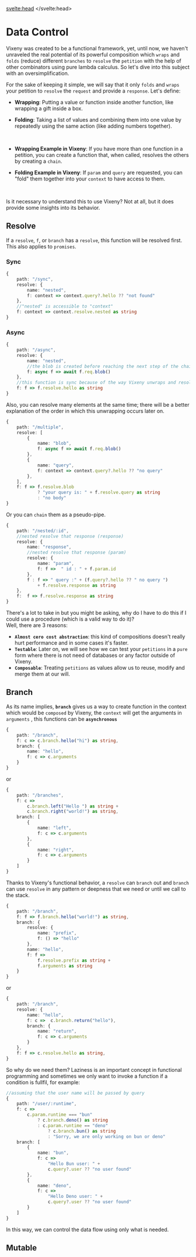 <script>
	import Iconie from "$lib/components/Iconie.svelte"
	import BeforeNext from "$lib/components/BeforeNext.svelte"
</script>

<svelte:head>
    <title>Data Control - Vixeny</title>
    <meta name="description" content="About this page" />
</svelte:head>

# Data Control

Vixeny was created to be a functional framework, yet, until now, we haven't unraveled the real potential of its powerful composition which `wraps` and `folds` (reduce) different `branches` to `resolve` the `petition` with the help of other combinators using pure lambda calculus. So let's dive into this subject with an oversimplification.
<br>

For the sake of keeping it simple, we will say that it only `folds` and `wraps` your petition to `resolve` the `request` and provide a `response`. Let's define:
<br>

- **Wrapping**: Putting a value or function inside another function, like wrapping a gift inside a box.

- **Folding**: Taking a list of values and combining them into one value by repeatedly using the same action (like adding numbers together).

<br>

- **Wrapping Example in Vixeny**: If you have more than one function in a petition, you can create a function that, when called, resolves the others by creating a `chain`.

- **Folding Example in Vixeny**: If `param` and `query` are requested, you can "fold" them together into your `context` to have access to them.

<br>

Is it necessary to understand this to use Vixeny? Not at all, but it does provide some insights into its behavior.
## Resolve
If a `resolve`, `f`, or `branch` has a `resolve`, this function will be resolved first. This also applies to `promises`.
### Sync
```ts
{
    path: "/sync",
    resolve: {
        name: "nested",
        f: context => context.query?.hello ?? "not found"
    },
    //"nested" is accessible to "context"
    f: context => context.resolve.nested as string
}
```
### Async
```ts
{
    path: "/async",
    resolve: {
        name: "nested",
        //the blob is created before reaching the next step of the chain
        f: async f => await f.req.blob()
    },
    //this function is sync because of the way Vixeny unwraps and resolves
    f: f => f.resolve.hello as string
}
```
Also, you can resolve many elements at the same time; there will be a better explanation of the order in which this unwrapping occurs later on.
```ts
{
    path: "/multiple",
    resolve: [
        {
            name: "blob",
            f: async f => await f.req.blob()
        },
        {
            name: "query",
            f: context => context.query?.hello ?? "no query"
        },
    ],
    f: f => f.resolve.blob
            ? "your query is: " + f.resolve.query as string
            : "no body"
}
```
Or you can `chain` them as a pseudo-pipe.
```ts
{
    path: "/nested/:id",
    //nested resolve that response (response)
    resolve: {
        name: "response",
        //nested resolve that response (param)
        resolve: {
            name: "param",
            f: f =>  " id : " + f.param.id
        },
        f : f => " query :" + (f.query?.hello ?? " no query ")
            + f.resolve.response as string
    },
    f:  f => f.resolve.response as string
}
```

There's a lot to take in but you might be asking, why do I have to do this if I could use a procedure (which is a valid way to do it)?	
Well, there are 3 reasons:

 - **`Almost cero cost abstraction`**: this kind of compositions doesn't really hurt performance and in some cases it's faster.
 - **`Testable`**: Later on, we will see how we can test your `petitions` in a `pure` form where there is not need of databases or any factor outside of Vixeny.
 - **`Composable`**: Treating `petitions` as values allow us to reuse, modify and merge them at our will.

## Branch

As its name implies, **`branch`** gives us a way to create function in the context which would be `composed` by Vixeny, the `context` will get the arguments in `arguments` , this functions can be **`asynchronous`**

```ts
{
    path: "/branch",
    f: c => c.branch.hello("hi") as string,
    branch: {
        name: "hello",
        f: c => c.arguments
    }
}
```
or
```ts
{
    path: "/branches",
    f: c => 
        c.branch.left("Hello ") as string + 
        c.branch.right("world!") as string,
    branch: [
        {
            name: "left",
            f: c => c.arguments
        },
        {
            name: "right",
            f: c => c.arguments
        }
    ]
}
```
Thanks to Vixeny's functional behavior, a `resolve` can `branch` out and `branch` can use `resolve` in any pattern or deepness that we need or until we call to the stack.

```ts
{
    path: "/branch",
    f: f => f.branch.hello("world!") as string,
    branch: {
        resolve: {
            name: "prefix",
            f: () => "hello"
        },
        name: "hello",
        f: f => 
            f.resolve.prefix as string +  
            f.arguments as string
    }
}
```
or
```ts
{
    path: "/branch",
    resolve: {
        name: "hello",
        f: c =>  c.branch.return("hello"),
        branch: {
            name: "return",
            f: c => c.arguments
        }
    },
    f: f => c.resolve.hello as string,
}
```
So why do we need them? Laziness is an important concept in functional programming and sometimes we only want to invoke a function if a condition is fullfil, for example:
```ts
//assuming that the user name will be passed by query
{
    path: "/user/:runtime",
    f: c => 
        c.param.runtime === "bun"
            ? c.branch.deno() as string
            : c.param.runtime == "deno"
                ? c.branch.bun() as string
                : "Sorry, we are only working on bun or deno"
    branch: [
        {
            name: "bun",
            f: c => 
                "Hello Bun user: " +
                c.query?.user ?? "no user found"  
        },
        {
            name: "deno",
            f: c => 
                "Hello Deno user: " +
                c.query?.user ?? "no user found"  
        }
    ]
}
```
In this way, we can control the data flow using only what is needed.

## Mutable



<BeforeNext previous="/basics" next="/other" />
